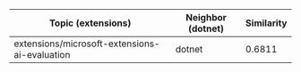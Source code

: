 | Topic (extensions) | Neighbor (dotnet) | Similarity |
|-------------|-------------------|------------|
| extensions/microsoft-extensions-ai-evaluation | dotnet | 0.6811 |
